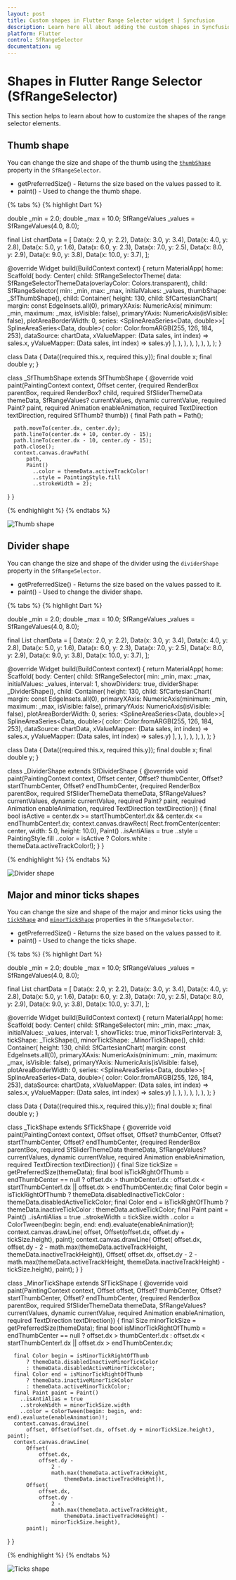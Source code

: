 ```yaml
---
layout: post
title: Custom shapes in Flutter Range Selector widget | Syncfusion
description: Learn here all about adding the custom shapes in Syncfusion Flutter Range Selector (SfRangeSelector) widget and more.
platform: Flutter
control: SfRangeSelector
documentation: ug
---
```


# Shapes in Flutter Range Selector (SfRangeSelector)

This section helps to learn about how to customize the shapes of the range selector elements.

## Thumb shape

You can change the size and shape of the thumb using the [`thumbShape`](https://pub.dev/documentation/syncfusion_flutter_sliders/latest/sliders/SfRangeSelector/thumbShape.html) property in the `SfRangeSelector`.

* getPreferredSize() - Returns the size based on the values passed to it.
* paint() - Used to change the thumb shape.

{% tabs %}
{% highlight Dart %}

double _min = 2.0;
double _max = 10.0;
SfRangeValues _values = SfRangeValues(4.0, 8.0);

final List<Data> chartData = <Data>[
  Data(x: 2.0, y: 2.2),
  Data(x: 3.0, y: 3.4),
  Data(x: 4.0, y: 2.8),
  Data(x: 5.0, y: 1.6),
  Data(x: 6.0, y: 2.3),
  Data(x: 7.0, y: 2.5),
  Data(x: 8.0, y: 2.9),
  Data(x: 9.0, y: 3.8),
  Data(x: 10.0, y: 3.7),
];

@override
Widget build(BuildContext context) {
  return MaterialApp(
     home: Scaffold(
        body: Center(
          child: SfRangeSelectorTheme(
            data: SfRangeSelectorThemeData(overlayColor: Colors.transparent),
            child: SfRangeSelector(
              min: _min,
              max: _max,
              initialValues: _values,
              thumbShape: _SfThumbShape(),
              child: Container(
                height: 130,
                child: SfCartesianChart(
                  margin: const EdgeInsets.all(0),
                  primaryXAxis: NumericAxis(
                      minimum: _min, maximum: _max, isVisible: false),
                  primaryYAxis: NumericAxis(isVisible: false),
                  plotAreaBorderWidth: 0,
                  series: <SplineAreaSeries<Data, double>>[
                    SplineAreaSeries<Data, double>(
                        color: Color.fromARGB(255, 126, 184, 253),
                        dataSource: chartData,
                        xValueMapper: (Data sales, int index) => sales.x,
                        yValueMapper: (Data sales, int index) => sales.y)
                  ],
                ),
              ),
            ),
          ),
        ),
      ),
   );
}

class Data {
  Data({required this.x, required this.y});
  final double x;
  final double y;
}

class _SfThumbShape extends SfThumbShape {
   @override
   void paint(PaintingContext context, Offset center,
        {required RenderBox parentBox,
        required RenderBox? child,
        required SfSliderThemeData themeData,
        SfRangeValues? currentValues,
        dynamic currentValue,
        required Paint? paint,
        required Animation<double> enableAnimation,
        required TextDirection textDirection,
        required SfThumb? thumb}) {
      final Path path = Path();

      path.moveTo(center.dx, center.dy);
      path.lineTo(center.dx + 10, center.dy - 15);
      path.lineTo(center.dx - 10, center.dy - 15);
      path.close();
      context.canvas.drawPath(
          path,
          Paint()
            ..color = themeData.activeTrackColor!
            ..style = PaintingStyle.fill
            ..strokeWidth = 2);
   }
}

{% endhighlight %}
{% endtabs %}

![Thumb shape](images/shapes/thumb-shape.png)

## Divider shape

You can change the size and shape of the divider using the `dividerShape` property in the `SfRangeSelector`.

* getPreferredSize() - Returns the size based on the values passed to it.
* paint() - Used to change the divider shape.

{% tabs %}
{% highlight Dart %}

double _min = 2.0;
double _max = 10.0;
SfRangeValues _values = SfRangeValues(4.0, 8.0);

final List<Data> chartData = <Data>[
  Data(x: 2.0, y: 2.2),
  Data(x: 3.0, y: 3.4),
  Data(x: 4.0, y: 2.8),
  Data(x: 5.0, y: 1.6),
  Data(x: 6.0, y: 2.3),
  Data(x: 7.0, y: 2.5),
  Data(x: 8.0, y: 2.9),
  Data(x: 9.0, y: 3.8),
  Data(x: 10.0, y: 3.7),
];

@override
Widget build(BuildContext context) {
  return MaterialApp(
    home: Scaffold(
       body: Center(
          child: SfRangeSelector(
            min: _min,
            max: _max,
            initialValues: _values,
            interval: 1,
            showDividers: true,
            dividerShape: _DividerShape(),
            child: Container(
              height: 130,
              child: SfCartesianChart(
                margin: const EdgeInsets.all(0),
                primaryXAxis:
                    NumericAxis(minimum: _min, maximum: _max, isVisible: false),
                primaryYAxis: NumericAxis(isVisible: false),
                plotAreaBorderWidth: 0,
                series: <SplineAreaSeries<Data, double>>[
                  SplineAreaSeries<Data, double>(
                      color: Color.fromARGB(255, 126, 184, 253),
                      dataSource: chartData,
                      xValueMapper: (Data sales, int index) => sales.x,
                      yValueMapper: (Data sales, int index) => sales.y)
                ],
              ),
            ),
          ),
        ),
      ),
   );
}

class Data {
  Data({required this.x, required this.y});
  final double x;
  final double y;
}

class _DividerShape extends SfDividerShape {
  @override
  void paint(PaintingContext context, Offset center, Offset? thumbCenter,
      Offset? startThumbCenter, Offset? endThumbCenter,
      {required RenderBox parentBox,
      required SfSliderThemeData themeData,
      SfRangeValues? currentValues,
      dynamic currentValue,
      required Paint? paint,
      required Animation<double> enableAnimation,
      required TextDirection textDirection}) {
    final bool isActive =
        center.dx >= startThumbCenter!.dx && center.dx <= endThumbCenter!.dx;
    context.canvas.drawRect(
        Rect.fromCenter(center: center, width: 5.0, height: 10.0),
        Paint()
          ..isAntiAlias = true
          ..style = PaintingStyle.fill
          ..color = isActive ? Colors.white : themeData.activeTrackColor!);
  }
}

{% endhighlight %}
{% endtabs %}

![Divider shape](images/shapes/divider-shape.png)

## Major and minor ticks shapes

You can change the size and shape of the major and minor ticks using the [`tickShape`](https://pub.dev/documentation/syncfusion_flutter_sliders/latest/sliders/SfRangeSelector/tickShape.html) and [`minorTickShape`](https://pub.dev/documentation/syncfusion_flutter_sliders/latest/sliders/SfRangeSelector/minorTickShape.html) properties in the `SfRangeSelector`.

* getPreferredSize() - Returns the size based on the values passed to it.
* paint() - Used to change the ticks shape.

{% tabs %}
{% highlight Dart %}

double _min = 2.0;
double _max = 10.0;
SfRangeValues _values = SfRangeValues(4.0, 8.0);

final List<Data> chartData = <Data>[
  Data(x: 2.0, y: 2.2),
  Data(x: 3.0, y: 3.4),
  Data(x: 4.0, y: 2.8),
  Data(x: 5.0, y: 1.6),
  Data(x: 6.0, y: 2.3),
  Data(x: 7.0, y: 2.5),
  Data(x: 8.0, y: 2.9),
  Data(x: 9.0, y: 3.8),
  Data(x: 10.0, y: 3.7),
];

@override
Widget build(BuildContext context) {
  return MaterialApp(
     home: Scaffold(
       body: Center(
          child: SfRangeSelector(
            min: _min,
            max: _max,
            initialValues: _values,
            interval: 1,
            showTicks: true,
            minorTicksPerInterval: 3,
            tickShape: _TickShape(),
            minorTickShape: _MinorTickShape(),
            child: Container(
              height: 130,
              child: SfCartesianChart(
                margin: const EdgeInsets.all(0),
                primaryXAxis:
                    NumericAxis(minimum: _min, maximum: _max, isVisible: false),
                primaryYAxis: NumericAxis(isVisible: false),
                plotAreaBorderWidth: 0,
                series: <SplineAreaSeries<Data, double>>[
                  SplineAreaSeries<Data, double>(
                      color: Color.fromARGB(255, 126, 184, 253),
                      dataSource: chartData,
                      xValueMapper: (Data sales, int index) => sales.x,
                      yValueMapper: (Data sales, int index) => sales.y)
                ],
              ),
            ),
          ),
        ),
      ),
   );
}

class Data {
  Data({required this.x, required this.y});
  final double x;
  final double y;
}

class _TickShape extends SfTickShape {
   @override
   void paint(PaintingContext context, Offset offset, Offset? thumbCenter,
        Offset? startThumbCenter, Offset? endThumbCenter,
        {required RenderBox parentBox,
        required SfSliderThemeData themeData,
        SfRangeValues? currentValues,
        dynamic currentValue,
        required Animation<double> enableAnimation,
        required TextDirection textDirection}) {
      final Size tickSize = getPreferredSize(themeData);
      final bool isTickRightOfThumb = endThumbCenter == null
          ? offset.dx > thumbCenter!.dx
          : offset.dx < startThumbCenter!.dx || offset.dx > endThumbCenter.dx;
      final Color begin = isTickRightOfThumb
          ? themeData.disabledInactiveTickColor
          : themeData.disabledActiveTickColor;
      final Color end = isTickRightOfThumb
          ? themeData.inactiveTickColor
          : themeData.activeTickColor;
      final Paint paint = Paint()
        ..isAntiAlias = true
        ..strokeWidth = tickSize.width
        ..color = ColorTween(begin: begin, end: end).evaluate(enableAnimation)!;
      context.canvas.drawLine(
          offset, Offset(offset.dx, offset.dy + tickSize.height), paint);
      context.canvas.drawLine(
          Offset(
              offset.dx,
              offset.dy -
                  2 -
                  math.max(themeData.activeTrackHeight,
                      themeData.inactiveTrackHeight)),
          Offset(
              offset.dx,
              offset.dy -
                  2 -
                  math.max(themeData.activeTrackHeight,
                      themeData.inactiveTrackHeight) -
                  tickSize.height),
          paint);
   }
}

class _MinorTickShape extends SfTickShape {
   @override
   void paint(PaintingContext context, Offset offset, Offset? thumbCenter,
        Offset? startThumbCenter, Offset? endThumbCenter,
        {required RenderBox parentBox,
        required SfSliderThemeData themeData,
        SfRangeValues? currentValues,
        dynamic currentValue,
        required Animation<double> enableAnimation,
        required TextDirection textDirection}) {
      final Size minorTickSize = getPreferredSize(themeData);
      final bool isMinorTickRightOfThumb = endThumbCenter == null
          ? offset.dx > thumbCenter!.dx
          : offset.dx < startThumbCenter!.dx || offset.dx > endThumbCenter.dx;

      final Color begin = isMinorTickRightOfThumb
          ? themeData.disabledInactiveMinorTickColor
          : themeData.disabledActiveMinorTickColor;
      final Color end = isMinorTickRightOfThumb
          ? themeData.inactiveMinorTickColor
          : themeData.activeMinorTickColor;
      final Paint paint = Paint()
        ..isAntiAlias = true
        ..strokeWidth = minorTickSize.width
        ..color = ColorTween(begin: begin, end: end).evaluate(enableAnimation)!;
      context.canvas.drawLine(
          offset, Offset(offset.dx, offset.dy + minorTickSize.height), paint);
      context.canvas.drawLine(
          Offset(
              offset.dx,
              offset.dy -
                  2 -
                  math.max(themeData.activeTrackHeight,
                      themeData.inactiveTrackHeight)),
          Offset(
              offset.dx,
              offset.dy -
                  2 -
                  math.max(themeData.activeTrackHeight,
                      themeData.inactiveTrackHeight) -
                  minorTickSize.height),
          paint);
   }
}

{% endhighlight %}
{% endtabs %}

![Ticks shape](images/shapes/ticks-shape.png)